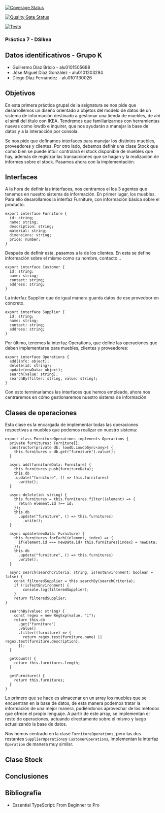 [![Coverage Status](https://coveralls.io/repos/github/ULL-ESIT-INF-DSI-2324/ull-esit-inf-dsi-23-24-prct07-dsikea-datamodel-groupk/badge.svg?branch=main)](https://coveralls.io/github/ULL-ESIT-INF-DSI-2324/ull-esit-inf-dsi-23-24-prct07-dsikea-datamodel-groupk?branch=main)

[![Quality Gate Status](https://sonarcloud.io/api/project_badges/measure?project=ULL-ESIT-INF-DSI-2324_ull-esit-inf-dsi-23-24-prct07-dsikea-datamodel-groupk&metric=alert_status)](https://sonarcloud.io/summary/new_code?id=ULL-ESIT-INF-DSI-2324_ull-esit-inf-dsi-23-24-prct07-dsikea-datamodel-groupk)

[![Tests](https://github.com/ULL-ESIT-INF-DSI-2324/ull-esit-inf-dsi-23-24-prct07-dsikea-datamodel-groupk/actions/workflows/node.js.yml/badge.svg)](https://github.com/ULL-ESIT-INF-DSI-2324/ull-esit-inf-dsi-23-24-prct07-dsikea-datamodel-groupk/actions/workflows/node.js.yml)

### Práctica 7 - DSIkea

## Datos identificativos - Grupo K

- Guillermo Díaz Bricio - alu0101505688
- Jóse Miguel Díaz González - alu0101203294
- Diego Díaz Fernández - alu0101130026

## Objetivos

En esta primera práctica grupal de la asignatura se nos pide que desarrollemos un diseño orientado a objetos del modelo de datos de un sistema de información destinado a gestionar una tienda de muebles, de ahí el símil del título con IKEA. Tendremos que familiarizarnos con herramientas nuevas como lowdb e inquirer, que nos ayudarán a manejar la base de datos y a la interacción por consola.

Se nos pide que definamos interfaces para manejar los distintos muebles, proveedores y clientes. Por otro lado, debemos definir una clase Stock que como bien se puede intuir controlará el stock disponible de muebles que hay, además de registrar las transacciones que se hagan y la realización de informes sobre el stock. Pasamos ahora con la implementación.

## Interfaces

A la hora de definir las interfaces, nos centramos el los 3 agentes que tenemos en nuestro sistema de información. En primer lugar, los muebles. Para ello desarollamos la interfaz Furniture, con información básica sobre el producto.

```
export interface Furniture {
  id: string;
  name: string;
  description: string;
  material: string;
  dimensions: string;
  price: number;
}
```

Después de definir esta, pasamos a la de los clientes. En esta se define información sobre el mismo como su nombre, contacto...

```
export interface Customer {
  id: string;
  name: string;
  contact: string;
  address: string;
}
```

La interfaz Supplier que de igual manera guarda datos de ese provedoor en concreto.

```
export interface Supplier {
  id: string;
  name: string;
  contact: string;
  address: string;
}
```

Por último, tenemos la interfaz Operations, que define las operaciones que deben implementarse para muebles, clientes y proveedores:
```
export interface Operations {
  add(info: object);
  delete(id: string);
  update(newData: object);
  search(value: string);
  searchBy(filter: string, value: string);
}
```

Con esto terminaríamos las interfaces que hemos empleado, ahora nos centraremos en cómo gestionaremos nuestro sistema de información

## Clases de operaciones
Esta clase es la encargada de implementar todas las operaciones respectivas a muebles que podemos realizar en nuestro sistema:
```
export class FurnitureOperations implements Operations {
  private furnitures: Furniture[]; 
  constructor(private db: lowdb.LowdbSync<any>) {
    this.furnitures = db.get("furniture").value();
  }

  async add(furnitureData: Furniture) {
    this.furnitures.push(furnitureData);
    this.db
    .update("furniture", () => this.furnitures)
      .write();
  }

  async delete(id: string) {
    this.furnitures = this.furnitures.filter((element) => {
      return element.id !== id;
    });
    this.db
      .update("furniture", () => this.furnitures)
        .write();
  }

  async update(newData: Furniture) {
    this.furnitures.forEach((element, index) => {
      if(element.id === newData.id) this.furnitures[index] = newData;
    });
    this.db
      .update("furniture", () => this.furnitures)
      .write();
  }

  async search(searchCriteria: string, isTestEnvironment: boolean = false) {
    const filteredSupplier = this.searchBy(searchCriteria);
    if (!isTestEnvironment) {
        console.log(filteredSupplier);
    }
    return filteredSupplier;
}

  searchBy(value: string) {
    const regex = new RegExp(value, "i");
    return this.db
      .get("furniture")
      .value()
      .filter((furniture) => {
        return regex.test(furniture.name) || regex.test(furniture.description);
      });
  }

  getCount() {
    return this.furnitures.length;
  }

  getFurniture() {
    return this.furnitures;
  }
}
```

Lo primero que se hace es almacenar en un array los muebles que se encuentran en la base de datos, de esta manera podemos tratar la información de una mejor manera, pudiéndonos aprovechar de los métodos que ofrece el propio lenguaje. A partir de este array, se implementan el resto de operaciones, actuando directamente sobre el mismo y luego actualizando la base de datos.

Nos hemos centrado en la clase `FurnitureOperations`, pero las dos restantes `SupplierOperations`y `CustomerOperations`, implementan la interfaz `Operation` de manera muy similar.

## Clase Stock


## Conclusiones

## Bibliografía

- Essential TypeScript: From Beginner to Pro
